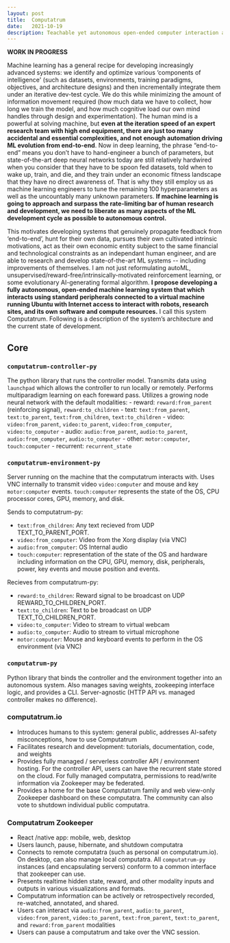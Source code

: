 ```yaml
---
layout: post
title:  Computatrum
date:   2021-10-19
description: Teachable yet autonomous open-ended computer interaction agents 
---
```


**WORK IN PROGRESS**

Machine learning has a general recipe for developing increasingly advanced systems: we identify and optimize various ‘components of intelligence' (such as datasets, environments, training paradigms, objectives, and architecture designs) and then incrementally integrate them under an iterative dev-test cycle. We do this while minimizing the amount of information movement required (how much data we have to collect, how long we train the model, and how much cognitive load our own mind handles through design and experimentation). The human mind is a powerful at solving machine, but **even at the iteration speed of an expert research team with high end equipment, there are just too many accidental and essential complexities, and not enough automation driving ML evolution from end-to-end**. Now in deep learning, the phrase “end-to-end” means you don’t have to hand-engineer a bunch of parameters, but state-of-the-art deep neural networks today are still relatively hardwired when you consider that they have to be spoon fed datasets, told when to wake up, train, and die, and they train under an economic fitness landscape that they have no direct awareness of. That is why they still employ us as machine learning engineers to tune the remaining 100 hyperparameters as well as the uncountably many unknown parameters. **If machine learning is going to approach and surpass the rate-limiting bar of human research and development, we need to liberate as many aspects of the ML development cycle as possible to autonomous control.** 

This motivates developing systems that genuinely propagate feedback from ‘end-to-end’, hunt for their own data, pursues their own cultivated intrinsic motivations, act as their own economic entity subject to the same financial and technological constraints as an independant human engineer, and are able to research and develop state-of-the-art ML systems -- including improvements of themselves. I am not just reformulating autoML, unsupervised/reward-free/intrinsically-motivated reinforcement learning, or some evolutionary AI-generating formal algorithm. **I propose developing a fully autonomous, open-ended machine learning system that which interacts using standard peripherals connected to a virtual machine running Ubuntu with Internet access to interact with robots, research sites, and its own software and compute resources.** I call this system Computatrum. Following is a description of the system’s architecture and the current state of development.

## Core

### `computatrum-controller-py`
The python library that runs the controller model. Transmits data using `launchpad` which allows the controller to run locally or remotely. Performs multiparadigm learning on each foreward pass. Utilizes a growing node neural network with the default modalities: 
    - reward: `reward:from_parent` (reinforcing signal), `reward:to_children`
    - text: `text:from_parent`, `text:to_parent`, `text:from_children`, `text:to_children`
    - video: `video:from_parent`, `video:to_parent`, `video:from_computer`, `video:to_computer`
    - audio: `audio:from_parent`, `audio:to_parent`, `audio:from_computer`, `audio:to_computer`
    - other: `motor:computer`, `touch:computer`
    - recurrent: `recurrent_state`

### `computatrum-environment-py`
Server running on the machine that the computatrum interacts with. Uses VNC internally to transmit video `video:computer` and mouse and key `motor:computer` events. `touch:computer` represents the state of the OS, CPU processor cores, GPU, memory, and disk.  

Sends to computatrum-py:
- `text:from_children`: Any text recieved from UDP TEXT_TO_PARENT_PORT.
- `video:from_computer`: Video from the Xorg display (via VNC)
- `audio:from_computer`: OS Internal audio
- `touch:computer`: representation of the state of the OS and hardware including information on the CPU, GPU, memory, disk, peripherals, power, key events and mouse position and events.  

Recieves from computatrum-py:
- `reward:to_children`: Reward signal to be broadcast on UDP REWARD_TO_CHILDREN_PORT.
- `text:to_children`: Text to be broadcast on UDP TEXT_TO_CHILDREN_PORT.
- `video:to_computer`: Video to stream to virtual webcam
- `audio:to_computer`: Audio to stream to virtual microphone
- `motor:computer`: Mouse and keyboard events to perform in the OS environment (via VNC)

### `computatrum-py`
Python library that binds the controller and the environment together into an autonomous system. Also manages saving weights, zookeeping interface logic, and provides a CLI. Server-agnostic (HTTP API vs. managed controller makes no difference).

### computatrum.io
- Introduces humans to this system: general public, addresses AI-safety misconceptions, how to use Computatrum
- Facilitates research and development: tutorials, documentation, code, and weights
- Provides fully managed / serverless controller API / environment hosting. For the controller API, users can have the recurrent state stored on the cloud. For fully managed computatra, permissions to read/write information via Zookeeper may be federated. 
- Provides a home for the base Computatrum family and web view-only Zookeeper dashboard on these computatra. The community can also vote to shutdown individual public computatra.

### Computatrum Zookeeper
- React /native app: mobile, web, desktop
- Users launch, pause, hibernate, and shutdown computatra 
- Connects to remote computatra (such as personal on computatrum.io). On desktop, can also manage local computatra. All `computatrum-py` instances (and encapsulating servers) conform to a common interface that zookeeper can use.
- Presents realtime hidden state, reward, and other modality inputs and outputs in various visualizations and formats.
- Computatrum information can be actively or retrospectively recorded, re-watched, annotated, and shared.
- Users can interact via `audio:from_parent`, `audio:to_parent`, `video:from_parent`, `video:to_parent`, `text:from_parent`, `text:to_parent`, and `reward:from_parent`  modalities
- Users can pause a computatrum and take over the VNC session.